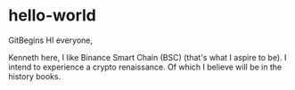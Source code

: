 # hello-world
GitBegins
HI everyone,

Kenneth here, I like Binance Smart Chain (BSC) (that's what I aspire to be).
I intend to experience a crypto renaissance. Of which I believe will be in the history books.
